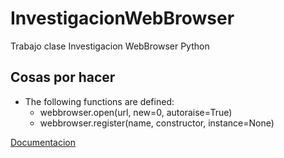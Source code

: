 # InvestigacionWebBrowser
Trabajo clase Investigacion WebBrowser Python

## Cosas por hacer
* The following functions are defined:
  * webbrowser.open(url, new=0, autoraise=True)
  * webbrowser.register(name, constructor, instance=None)

[Documentacion](https://docs.python.org/3.6/library/webbrowser.html)
